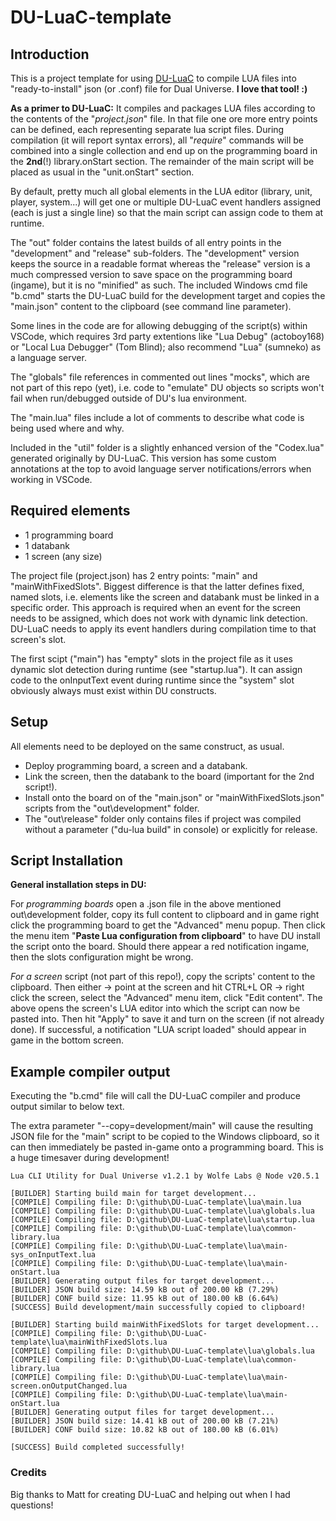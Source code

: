 # DU-LuaC-template

## Introduction

This is a project template for using [DU-LuaC](https://github.com/wolfe-labs/DU-LuaC)
to compile LUA files into "ready-to-install" json (or .conf) file for Dual Universe.
**I love that tool! :)**

**As a primer to DU-LuaC:**
It compiles and packages LUA files according to the contents of the "*project.json*" file.
In that file one ore more entry points can be defined, each representing separate lua script files.
During compilation (it will report syntax errors), all "*require*" commands
will be combined into a single collection and end up on the programming board
in the **2nd**(!) library.onStart section.
The remainder of the main script will be placed as usual in the "unit.onStart" section.

By default, pretty much all global elements in the LUA editor (library, unit, player, system...)
will get one or multiple DU-LuaC event handlers assigned (each is just a single line)
so that the main script can assign code to them at runtime.

The "out" folder contains the latest builds of all entry points in the "development"
and "release" sub-folders. The "development" version keeps the source
in a readable format whereas the "release" version is a much compressed
version to save space on the programming board (ingame), but it is no "minified" as such.
The included Windows cmd file "b.cmd" starts the DU-LuaC build for the development target
and copies the "main.json" content to the clipboard (see command line parameter).

Some lines in the code are for allowing debugging of the script(s) within VSCode,
which requires 3rd party extentions like "Lua Debug" (actoboy168) or "Local Lua Debugger"
(Tom Blind); also recommend "Lua" (sumneko) as a language server.

The "globals" file references in commented out lines "mocks", which are not part
of this repo (yet), i.e. code to "emulate" DU objects so scripts won't fail
when run/debugged outside of DU's lua environment.

The "main.lua" files include a lot of comments to describe what code is being used where and why.

Included in the "util" folder is a slightly enhanced version of the "Codex.lua"
generated originally by DU-LuaC. This version has some custom annotations at
the top to avoid language server notifications/errors when working in VSCode.

## Required elements

- 1 programming board
- 1 databank
- 1 screen (any size)

The project file (project.json) has 2 entry points: "main" and "mainWithFixedSlots".
Biggest difference is that the latter defines fixed, named slots, i.e. elements like
the screen and databank must be linked in a specific order.
This approach is required when an event for the screen needs to be assigned,
which does not work with dynamic link detection. DU-LuaC needs to apply its
event handlers during compilation time to that screen's slot.

The first scipt ("main") has "empty" slots in the project file as it uses dynamic
slot detection during runtime (see "startup.lua"). It can assign code to the
onInputText event during runtime since the "system" slot obviously always
must exist within DU constructs.

## Setup

All elements need to be deployed on the same construct, as usual.

- Deploy programming board, a screen and a databank.
- Link the screen, then the databank to the board (important for the 2nd script!).
- Install onto the board on of the "main.json" or "mainWithFixedSlots.json" scripts
    from the "out\development" folder.
- The "out\release" folder only contains files if project was compiled
    without a parameter ("du-lua build" in console) or explicitly for release.

## Script Installation

**General installation steps in DU:**

For *programming boards* open a .json file in the above mentioned out\development
folder, copy its full content to clipboard and in game right click the programming
board to get the "Advanced" menu popup.
Then click the menu item "**Paste Lua configuration from clipboard**" to have DU
install the script onto the board.
Should there appear a red notification ingame, then the slots configuration might be wrong.

*For a screen* script (not part of this repo!), copy the scripts' content to the clipboard.
Then either
-> point at the screen and hit CTRL+L
OR
-> right click the screen, select the "Advanced" menu item, click "Edit content".
The above opens the screen's LUA editor into which the script can now be pasted into.
Then hit "Apply" to save it and turn on the screen (if not already done).
If successful, a notification "LUA script loaded" should appear in game in the bottom screen.

## Example compiler output

Executing the "b.cmd" file will call the DU-LuaC compiler and produce output similar to below text.

The extra parameter "--copy=development/main" will cause the resulting
JSON file for the "main" script to be copied to the Windows clipboard,
so it can then immediately be pasted in-game onto a programming board.
This is a huge timesaver during development!

```D:\github\DU-LuaC-template>du-lua build development --copy=development/main
Lua CLI Utility for Dual Universe v1.2.1 by Wolfe Labs @ Node v20.5.1

[BUILDER] Starting build main for target development...
[COMPILE] Compiling file: D:\github\DU-LuaC-template\lua\main.lua
[COMPILE] Compiling file: D:\github\DU-LuaC-template\lua\globals.lua
[COMPILE] Compiling file: D:\github\DU-LuaC-template\lua\startup.lua
[COMPILE] Compiling file: D:\github\DU-LuaC-template\lua\common-library.lua
[COMPILE] Compiling file: D:\github\DU-LuaC-template\lua\main-sys_onInputText.lua  
[COMPILE] Compiling file: D:\github\DU-LuaC-template\lua\main-onStart.lua
[BUILDER] Generating output files for target development...
[BUILDER] JSON build size: 14.59 kB out of 200.00 kB (7.29%)
[BUILDER] CONF build size: 11.95 kB out of 180.00 kB (6.64%)
[SUCCESS] Build development/main successfully copied to clipboard!

[BUILDER] Starting build mainWithFixedSlots for target development...
[COMPILE] Compiling file: D:\github\DU-LuaC-template\lua\mainWithFixedSlots.lua    
[COMPILE] Compiling file: D:\github\DU-LuaC-template\lua\globals.lua
[COMPILE] Compiling file: D:\github\DU-LuaC-template\lua\common-library.lua        
[COMPILE] Compiling file: D:\github\DU-LuaC-template\lua\main-screen.onOutputChanged.lua
[COMPILE] Compiling file: D:\github\DU-LuaC-template\lua\main-onStart.lua
[BUILDER] Generating output files for target development...
[BUILDER] JSON build size: 14.41 kB out of 200.00 kB (7.21%)
[BUILDER] CONF build size: 10.82 kB out of 180.00 kB (6.01%)

[SUCCESS] Build completed successfully!
```

### Credits

Big thanks to Matt for creating DU-LuaC and helping out when I had questions!
